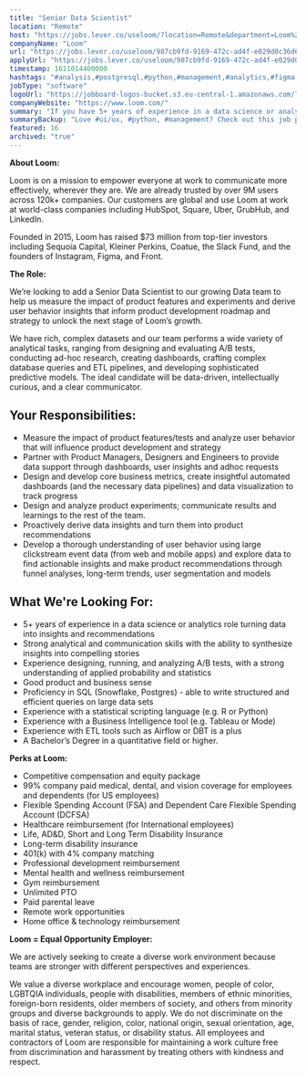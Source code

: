 ```yaml
---
title: "Senior Data Scientist"
location: "Remote"
host: "https://jobs.lever.co/useloom/?location=Remote&department=Loom%20Team&team=Engineering"
companyName: "Loom"
url: "https://jobs.lever.co/useloom/987cb9fd-9169-472c-ad4f-e029d0c36d67"
applyUrl: "https://jobs.lever.co/useloom/987cb9fd-9169-472c-ad4f-e029d0c36d67/apply"
timestamp: 1611014400000
hashtags: "#analysis,#postgresql,#python,#management,#analytics,#figma,#ui/ux,#rest"
jobType: "software"
logoUrl: "https://jobboard-logos-bucket.s3.eu-central-1.amazonaws.com/loom"
companyWebsite: "https://www.loom.com/"
summary: "If you have 5+ years of experience in a data science or analytics role turning data into insights and recommendations, Loom has a job opening for a senior data scientist"
summaryBackup: "Love #ui/ux, #python, #management? Check out this job post!"
featured: 16
archived: "true"
---
```


**About Loom:**

Loom is on a mission to empower everyone at work to communicate more effectively, wherever they are. We are already trusted by over 9M users across 120k+ companies. Our customers are global and use Loom at work at world-class companies including HubSpot, Square, Uber, GrubHub, and LinkedIn.

Founded in 2015, Loom has raised $73 million from top-tier investors including Sequoia Capital, Kleiner Perkins, Coatue, the Slack Fund, and the founders of Instagram, Figma, and Front.

**The Role:**

We’re looking to add a Senior Data Scientist to our growing Data team to help us measure the impact of product features and experiments and derive user behavior insights that inform product development roadmap and strategy to unlock the next stage of Loom’s growth.

We have rich, complex datasets and our team performs a wide variety of analytical tasks, ranging from designing and evaluating A/B tests, conducting ad-hoc research, creating dashboards, crafting complex database queries and ETL pipelines, and developing sophisticated predictive models. The ideal candidate will be data-driven, intellectually curious, and a clear communicator.

## Your Responsibilities:

*   Measure the impact of product features/tests and analyze user behavior that will influence product development and strategy
*   Partner with Product Managers, Designers and Engineers to provide data support through dashboards, user insights and adhoc requests
*   Design and develop core business metrics, create insightful automated dashboards (and the necessary data pipelines) and data visualization to track progress
*   Design and analyze product experiments; communicate results and learnings to the rest of the team.
*   Proactively derive data insights and turn them into product recommendations
*   Develop a thorough understanding of user behavior using large clickstream event data (from web and mobile apps) and explore data to find actionable insights and make product recommendations through funnel analyses, long-term trends, user segmentation and models

## What We're Looking For:

*   5+ years of experience in a data science or analytics role turning data into insights and recommendations
*   Strong analytical and communication skills with the ability to synthesize insights into compelling stories
*   Experience designing, running, and analyzing A/B tests, with a strong understanding of applied probability and statistics
*   Good product and business sense
*   Proficiency in SQL (Snowflake, Postgres) - able to write structured and efficient queries on large data sets
*   Experience with a statistical scripting language (e.g. R or Python)
*   Experience with a Business Intelligence tool (e.g. Tableau or Mode)
*   Experience with ETL tools such as Airflow or DBT is a plus
*   A Bachelor’s Degree in a quantitative field or higher.

**Perks at Loom:**

* Competitive compensation and equity package
* 99% company paid medical, dental, and vision coverage for employees and dependents (for US employees)
* Flexible Spending Account (FSA) and Dependent Care Flexible Spending Account (DCFSA)
* Healthcare reimbursement (for International employees) 
* Life, AD&D, Short and Long Term Disability Insurance
* Long-term disability insurance
* 401(k) with 4% company matching
* Professional development reimbursement
* Mental health and wellness reimbursement
* Gym reimbursement
* Unlimited PTO 
* Paid parental leave
* Remote work opportunities 
* Home office & technology reimbursement

**Loom = Equal Opportunity Employer:**

We are actively seeking to create a diverse work environment because teams are stronger with different perspectives and experiences.

We value a diverse workplace and encourage women, people of color, LGBTQIA individuals, people with disabilities, members of ethnic minorities, foreign-born residents, older members of society, and others from minority groups and diverse backgrounds to apply. We do not discriminate on the basis of race, gender, religion, color, national origin, sexual orientation, age, marital status, veteran status, or disability status. All employees and contractors of Loom are responsible for maintaining a work culture free from discrimination and harassment by treating others with kindness and respect.
